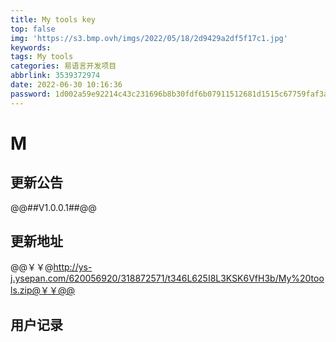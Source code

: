 ```yaml
---
title: My tools key
top: false
img: 'https://s3.bmp.ovh/imgs/2022/05/18/2d9429a2df5f17c1.jpg'
keywords: 
tags: My tools
categories: 易语言开发项目
abbrlink: 3539372974
date: 2022-06-30 10:16:36
password: 1d002a59e92214c43c231696b8b30fdf6b07911512681d1515c67759faf3af32
---
```


# M

## 更新公告

@@##V1.0.0.1##@@

## 更新地址

@@￥￥@http://ys-j.ysepan.com/620056920/318872571/t346L625I8L3KSK6VfH3b/My%20tools.zip@￥￥@@

## 用户记录



